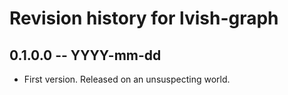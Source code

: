 # Revision history for lvish-graph

## 0.1.0.0  -- YYYY-mm-dd

* First version. Released on an unsuspecting world.
